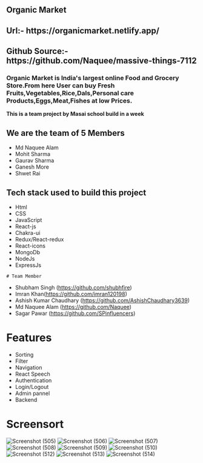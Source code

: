 ## Organic Market

<h2>Url:- https://organicmarket.netlify.app/</h2>

<h2>Github Source:- https://github.com/Naquee/massive-things-7112 </h2>

<h3>Organic Market is India's largest online Food and Grocery Store.From here User can buy Fresh Fruits,Vegetables,Rice,Dals,Personal care Products,Eggs,Meat,Fishes at low Prices.</h3>

<b>This is a team project by Masai school build in a week</b>
<h2>We are the team of 5 Members</h2>
    <ul>
        <li>Md Naquee Alam</li>
        <li>Mohit Sharma</li>
        <li>Gaurav Sharma</li>
        <li>Ganesh More</li>
        <li>Shwet Rai</li>
    </ul>
<h2>Tech stack used to build this project</h2>
    <ul>
        <li>Html</li>
        <li>CSS</li>
        <li>JavaScript</li>
        <li>React-js</li>
        <li>Chakra-ui</li>
        <li>Redux/React-redux</li>
        <li>React-icons</li>
        <li>MongoDb</li>
        <li>NodeJs</li>
        <li>ExpressJs</li>
    </ul>
    
    # Team Member

* Shubham Singh (https://github.com/shubhfire)
* Imran Khan(https://github.com/imran120198)
* Ashish Kumar Chaudhary (https://github.com/AshishChaudhary3639)
* Md Naquee Alam (https://github.com/Naquee)
* Sagar Pawar (https://github.com/SPinfluencers)

# Features 

* Sorting
* Filter
* Navigation
* React Speech
* Authentication
* Login/Logout
* Admin pannel
* Backend

# Screensort


![Screenshot (505)](https://user-images.githubusercontent.com/100348982/208991023-88b10861-7a9c-4b98-9aeb-eebf2917515a.png)
![Screenshot (506)](https://user-images.githubusercontent.com/100348982/208991290-b1f2b3e8-81f2-4e32-a53e-b17343835b8a.png)
![Screenshot (507)](https://user-images.githubusercontent.com/100348982/208991369-29232203-d6c2-4b5e-9dce-909044f3d55d.png)
![Screenshot (508)](https://user-images.githubusercontent.com/100348982/208991404-67c635da-2842-45e9-987a-b8f35c9169af.png)
![Screenshot (509)](https://user-images.githubusercontent.com/100348982/208991442-49b9351f-947c-48dc-a083-049dbea94f02.png)
![Screenshot (510)](https://user-images.githubusercontent.com/100348982/208991468-0a0fab7e-afe6-49fb-9795-7e90b39d7226.png)
![Screenshot (512)](https://user-images.githubusercontent.com/100348982/208991527-ef4a881e-49be-403f-b10e-9754ebe9c4b6.png)
![Screenshot (513)](https://user-images.githubusercontent.com/100348982/208991696-83de576c-c0bd-48c1-977d-116db70a60fe.png)
![Screenshot (514)](https://user-images.githubusercontent.com/100348982/208992046-33f409ae-4159-42d3-85de-cc4bf927d5de.png)



